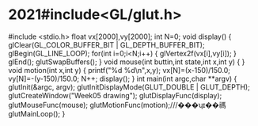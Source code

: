 # 2021#include<GL/glut.h>
#include <stdio.h>
float vx[2000],vy[2000];
int N=0;
void display()
{
    glClear(GL_COLOR_BUFFER_BIT | GL_DEPTH_BUFFER_BIT);
    glBegin(GL_LINE_LOOP);
    for(int i=0;i<N;i++)
        {
            glVertex2f(vx[i],vy[i]);
        }
    glEnd();
    glutSwapBuffers();
}
void mouse(int buttin,int state,int x,int y)
{
}
void motion(int x,int y)
{
    printf("%d %d\n",x,y);
    vx[N]=(x-150)/150.0;
    vy[N]=-(y-150)/150.0;
    N++;
    display();
}
int main(int argc,char **argv)
{
    glutInit(&argc, argv);
    glutInitDisplayMode(GLUT_DOUBLE | GLUT_DEPTH);
    glutCreateWindow("Week05 drawing");
    glutDisplayFunc(display);
    glutMouseFunc(mouse);
    glutMotionFunc(motion);///���ʮɪ��禡
    glutMainLoop();
}
